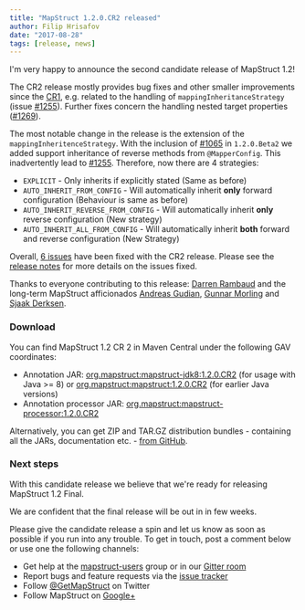 ```yaml
---
title: "MapStruct 1.2.0.CR2 released"
author: Filip Hrisafov
date: "2017-08-28"
tags: [release, news]
---
```


I'm very happy to announce the second candidate release of MapStruct 1.2!

The CR2 release mostly provides bug fixes and other smaller improvements since the [CR1](http://mapstruct.org/news/2017-07-25-mapstruct-1_2_0_CR1-released/),
e.g. related to the handling of `mappingInheritanceStrategy` (issue [#1255](https://github.com/mapstruct/mapstruct/issues/1255)).
Further fixes concern the handling nested target properties ([#1269](https://github.com/mapstruct/mapstruct/issues/1269)).

<!--more-->

The most notable change in the release is the extension of the `mappingInheritenceStrategy`. 
With the inclusion of [#1065](https://github.com/mapstruct/mapstruct/issues/1065) in `1.2.0.Beta2` we added support inheritance of reverse methods from `@MapperConfig`.
This inadvertently lead to [#1255](https://github.com/mapstruct/mapstruct/issues/1255). Therefore, now there are 4 strategies:

* `EXPLICIT` - Only inherits if explicitly stated (Same as before)
* `AUTO_INHERIT_FROM_CONFIG` - Will automatically inherit **only** forward configuration (Behaviour is same as before)
* `AUTO_INHERIT_REVERSE_FROM_CONFIG` - Will automatically inherit **only** reverse configuration (New strategy)
* `AUTO_INHERIT_ALL_FROM_CONFIG` - Will automatically inherit **both** forward and reverse configuration (New Strategy)

Overall, [6 issues](https://github.com/mapstruct/mapstruct/milestone/19?closed=1) have been fixed with the CR2 release.
Please see the [release notes](https://github.com/mapstruct/mapstruct/releases/tag/1.2.0.CR2) for more details on the issues fixed.

Thanks to everyone contributing to this release: [Darren Rambaud](https://github.com/xyzst) and the long-term MapStruct afficionados [Andreas Gudian](https://github.com/agudian), [Gunnar Morling](https://github.com/gunnarmorling) and [Sjaak Derksen](https://github.com/sjaakd).

### Download

You can find MapStruct 1.2 CR 2 in Maven Central under the following GAV coordinates:

* Annotation JAR: [org.mapstruct:mapstruct-jdk8:1.2.0.CR2](http://search.maven.org/#artifactdetails|org.mapstruct|mapstruct-jdk8|1.2.0.CR2|jar) (for usage with Java >= 8) or [org.mapstruct:mapstruct:1.2.0.CR2](http://search.maven.org/#artifactdetails|org.mapstruct|mapstruct|1.2.0.CR2|jar) (for earlier Java versions)
* Annotation processor JAR: [org.mapstruct:mapstruct-processor:1.2.0.CR2](http://search.maven.org/#artifactdetails|org.mapstruct|mapstruct-processor|1.2.0.CR2|jar)

Alternatively, you can get ZIP and TAR.GZ distribution bundles - containing all the JARs, documentation etc. - [from GitHub](https://github.com/mapstruct/mapstruct/releases/tag/1.2.0.CR2).

### Next steps

With this candidate release we believe that we're ready for releasing MapStruct 1.2 Final.

We are confident that the final release will be out in in few weeks.

Please give the candidate release a spin and let us know as soon as possible if you run into any trouble.
To get in touch, post a comment below or use one the following channels:

* Get help at the [mapstruct-users](https://groups.google.com/forum/?fromgroups#!forum/mapstruct-users) group or in our [Gitter room](https://gitter.im/mapstruct/mapstruct-users)
* Report bugs and feature requests via the [issue tracker](https://github.com/mapstruct/mapstruct/issues)
* Follow [@GetMapStruct](https://twitter.com/GetMapStruct) on Twitter
* Follow MapStruct on [Google+](https://plus.google.com/u/0/118070742567787866481/posts)
